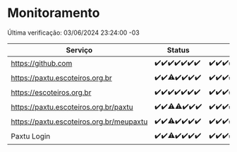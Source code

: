 # Monitoramento

Última verificação: 03/06/2024 23:24:00 -03

|Serviço|Status|Últimas 24h|
|---|---|---|
|https://github.com|<span title="2024-05-28: OK=24">✔️</span><span title="2024-05-29: OK=24">✔️</span><span title="2024-05-30: OK=24">✔️</span><span title="2024-05-31: OK=24">✔️</span><span title="2024-06-01: OK=24">✔️</span><span title="2024-06-02: OK=24">✔️</span><span title="2024-06-03: OK=2">✔️</span>|<span title="02/06/2024 23:25:00 -03 : 200">✔️</span><span title="03/06/2024 00:08:00 -03 : 200">✔️</span><span title="03/06/2024 01:11:00 -03 : 200">✔️</span><span title="03/06/2024 02:08:00 -03 : 200">✔️</span><span title="03/06/2024 03:10:00 -03 : 200">✔️</span><span title="03/06/2024 04:07:00 -03 : 200">✔️</span><span title="03/06/2024 05:10:00 -03 : 200">✔️</span><span title="03/06/2024 06:07:00 -03 : 200">✔️</span><span title="03/06/2024 07:09:00 -03 : 200">✔️</span><span title="03/06/2024 08:05:00 -03 : 200">✔️</span><span title="03/06/2024 09:13:00 -03 : 200">✔️</span><span title="03/06/2024 10:09:00 -03 : 200">✔️</span><span title="03/06/2024 11:07:00 -03 : 200">✔️</span><span title="03/06/2024 12:07:00 -03 : 200">✔️</span><span title="03/06/2024 13:09:00 -03 : 200">✔️</span><span title="03/06/2024 14:06:00 -03 : 200">✔️</span><span title="03/06/2024 15:09:00 -03 : 200">✔️</span><span title="03/06/2024 16:06:00 -03 : 200">✔️</span><span title="03/06/2024 17:07:00 -03 : 200">✔️</span><span title="03/06/2024 18:07:00 -03 : 200">✔️</span><span title="03/06/2024 19:07:00 -03 : 200">✔️</span><span title="03/06/2024 20:07:00 -03 : 200">✔️</span><span title="03/06/2024 21:32:00 -03 : 200">✔️</span><span title="03/06/2024 22:52:00 -03 : 200">✔️</span><span title="03/06/2024 23:24:00 -03 : 200">✔️</span>|
|https://paxtu.escoteiros.org.br|<span title="2024-05-28: OK=24">✔️</span><span title="2024-05-29: OK=24">✔️</span><span title="2024-05-30: OK=22, Falhas=2">⚠️</span><span title="2024-05-31: OK=24">✔️</span><span title="2024-06-01: OK=24">✔️</span><span title="2024-06-02: OK=24">✔️</span><span title="2024-06-03: OK=2">✔️</span>|<span title="02/06/2024 23:25:00 -03 : 200">✔️</span><span title="03/06/2024 00:08:00 -03 : 200">✔️</span><span title="03/06/2024 01:11:00 -03 : 200">✔️</span><span title="03/06/2024 02:08:00 -03 : 200">✔️</span><span title="03/06/2024 03:10:00 -03 : 200">✔️</span><span title="03/06/2024 04:07:00 -03 : 200">✔️</span><span title="03/06/2024 05:10:00 -03 : 200">✔️</span><span title="03/06/2024 06:07:00 -03 : 200">✔️</span><span title="03/06/2024 07:09:00 -03 : 200">✔️</span><span title="03/06/2024 08:05:00 -03 : 200">✔️</span><span title="03/06/2024 09:13:00 -03 : 200">✔️</span><span title="03/06/2024 10:09:00 -03 : 200">✔️</span><span title="03/06/2024 11:07:00 -03 : 200">✔️</span><span title="03/06/2024 12:07:00 -03 : 200">✔️</span><span title="03/06/2024 13:09:00 -03 : 200">✔️</span><span title="03/06/2024 14:06:00 -03 : 200">✔️</span><span title="03/06/2024 15:09:00 -03 : 200">✔️</span><span title="03/06/2024 16:06:00 -03 : 200">✔️</span><span title="03/06/2024 17:07:00 -03 : 200">✔️</span><span title="03/06/2024 18:07:00 -03 : 200">✔️</span><span title="03/06/2024 19:07:00 -03 : 200">✔️</span><span title="03/06/2024 20:07:00 -03 : 200">✔️</span><span title="03/06/2024 21:32:00 -03 : 200">✔️</span><span title="03/06/2024 22:52:00 -03 : 200">✔️</span><span title="03/06/2024 23:24:00 -03 : 200">✔️</span>|
|https://escoteiros.org.br|<span title="2024-05-28: OK=24">✔️</span><span title="2024-05-29: OK=24">✔️</span><span title="2024-05-30: OK=24">✔️</span><span title="2024-05-31: OK=24">✔️</span><span title="2024-06-01: OK=24">✔️</span><span title="2024-06-02: OK=24">✔️</span><span title="2024-06-03: OK=2">✔️</span>|<span title="02/06/2024 23:25:00 -03 : 200">✔️</span><span title="03/06/2024 00:08:00 -03 : 200">✔️</span><span title="03/06/2024 01:11:00 -03 : 200">✔️</span><span title="03/06/2024 02:08:00 -03 : 200">✔️</span><span title="03/06/2024 03:10:00 -03 : 200">✔️</span><span title="03/06/2024 04:07:00 -03 : 200">✔️</span><span title="03/06/2024 05:10:00 -03 : 200">✔️</span><span title="03/06/2024 06:07:00 -03 : 200">✔️</span><span title="03/06/2024 07:09:00 -03 : 200">✔️</span><span title="03/06/2024 08:05:00 -03 : 200">✔️</span><span title="03/06/2024 09:13:00 -03 : 200">✔️</span><span title="03/06/2024 10:09:00 -03 : 200">✔️</span><span title="03/06/2024 11:07:00 -03 : 200">✔️</span><span title="03/06/2024 12:07:00 -03 : 200">✔️</span><span title="03/06/2024 13:09:00 -03 : 200">✔️</span><span title="03/06/2024 14:06:00 -03 : 200">✔️</span><span title="03/06/2024 15:09:00 -03 : 200">✔️</span><span title="03/06/2024 16:06:00 -03 : 200">✔️</span><span title="03/06/2024 17:07:00 -03 : 200">✔️</span><span title="03/06/2024 18:07:00 -03 : 200">✔️</span><span title="03/06/2024 19:07:00 -03 : 200">✔️</span><span title="03/06/2024 20:07:00 -03 : 200">✔️</span><span title="03/06/2024 21:32:00 -03 : 200">✔️</span><span title="03/06/2024 22:52:00 -03 : 200">✔️</span><span title="03/06/2024 23:24:00 -03 : 200">✔️</span>|
|https://paxtu.escoteiros.org.br/paxtu|<span title="2024-05-28: OK=24">✔️</span><span title="2024-05-29: OK=24">✔️</span><span title="2024-05-30: OK=22, Falhas=2">⚠️</span><span title="2024-05-31: OK=23, Falhas=1">⚠️</span><span title="2024-06-01: OK=24">✔️</span><span title="2024-06-02: OK=24">✔️</span><span title="2024-06-03: OK=2">✔️</span>|<span title="02/06/2024 23:25:00 -03 : 200">✔️</span><span title="03/06/2024 00:08:00 -03 : 200">✔️</span><span title="03/06/2024 01:11:00 -03 : 200">✔️</span><span title="03/06/2024 02:08:00 -03 : 200">✔️</span><span title="03/06/2024 03:10:00 -03 : 200">✔️</span><span title="03/06/2024 04:07:00 -03 : 200">✔️</span><span title="03/06/2024 05:10:00 -03 : 200">✔️</span><span title="03/06/2024 06:07:00 -03 : 200">✔️</span><span title="03/06/2024 07:09:00 -03 : 200">✔️</span><span title="03/06/2024 08:05:00 -03 : 200">✔️</span><span title="03/06/2024 09:13:00 -03 : 200">✔️</span><span title="03/06/2024 10:09:00 -03 : 200">✔️</span><span title="03/06/2024 11:07:00 -03 : 200">✔️</span><span title="03/06/2024 12:07:00 -03 : 200">✔️</span><span title="03/06/2024 13:09:00 -03 : 200">✔️</span><span title="03/06/2024 14:06:00 -03 : 200">✔️</span><span title="03/06/2024 15:09:00 -03 : 200">✔️</span><span title="03/06/2024 16:06:00 -03 : 200">✔️</span><span title="03/06/2024 17:07:00 -03 : 200">✔️</span><span title="03/06/2024 18:07:00 -03 : 200">✔️</span><span title="03/06/2024 19:07:00 -03 : 200">✔️</span><span title="03/06/2024 20:07:00 -03 : 200">✔️</span><span title="03/06/2024 21:32:00 -03 : 200">✔️</span><span title="03/06/2024 22:52:00 -03 : 200">✔️</span><span title="03/06/2024 23:24:00 -03 : 200">✔️</span>|
|https://paxtu.escoteiros.org.br/meupaxtu|<span title="2024-05-28: OK=24">✔️</span><span title="2024-05-29: OK=24">✔️</span><span title="2024-05-30: OK=22, Falhas=2">⚠️</span><span title="2024-05-31: OK=24">✔️</span><span title="2024-06-01: OK=24">✔️</span><span title="2024-06-02: OK=24">✔️</span><span title="2024-06-03: OK=2">✔️</span>|<span title="02/06/2024 23:25:00 -03 : 200">✔️</span><span title="03/06/2024 00:08:00 -03 : 200">✔️</span><span title="03/06/2024 01:11:00 -03 : 200">✔️</span><span title="03/06/2024 02:08:00 -03 : 200">✔️</span><span title="03/06/2024 03:10:00 -03 : 200">✔️</span><span title="03/06/2024 04:07:00 -03 : 200">✔️</span><span title="03/06/2024 05:10:00 -03 : 200">✔️</span><span title="03/06/2024 06:07:00 -03 : 200">✔️</span><span title="03/06/2024 07:09:00 -03 : 200">✔️</span><span title="03/06/2024 08:05:00 -03 : 200">✔️</span><span title="03/06/2024 09:13:00 -03 : 200">✔️</span><span title="03/06/2024 10:09:00 -03 : 200">✔️</span><span title="03/06/2024 11:07:00 -03 : 200">✔️</span><span title="03/06/2024 12:07:00 -03 : 200">✔️</span><span title="03/06/2024 13:09:00 -03 : 200">✔️</span><span title="03/06/2024 14:06:00 -03 : 200">✔️</span><span title="03/06/2024 15:09:00 -03 : 200">✔️</span><span title="03/06/2024 16:06:00 -03 : 200">✔️</span><span title="03/06/2024 17:07:00 -03 : 200">✔️</span><span title="03/06/2024 18:07:00 -03 : 200">✔️</span><span title="03/06/2024 19:07:00 -03 : 200">✔️</span><span title="03/06/2024 20:07:00 -03 : 200">✔️</span><span title="03/06/2024 21:32:00 -03 : 200">✔️</span><span title="03/06/2024 22:52:00 -03 : 200">✔️</span><span title="03/06/2024 23:24:00 -03 : 200">✔️</span>|
|Paxtu Login|<span title="2024-05-28: OK=24">✔️</span><span title="2024-05-29: OK=24">✔️</span><span title="2024-05-30: OK=22, Falhas=2">⚠️</span><span title="2024-05-31: OK=24">✔️</span><span title="2024-06-01: OK=24">✔️</span><span title="2024-06-02: OK=24">✔️</span><span title="2024-06-03: OK=2">✔️</span>|<span title="02/06/2024 23:25:00 -03 : 200">✔️</span><span title="03/06/2024 00:08:00 -03 : 200">✔️</span><span title="03/06/2024 01:11:00 -03 : 200">✔️</span><span title="03/06/2024 02:08:00 -03 : 200">✔️</span><span title="03/06/2024 03:10:00 -03 : 200">✔️</span><span title="03/06/2024 04:07:00 -03 : 200">✔️</span><span title="03/06/2024 05:10:00 -03 : 200">✔️</span><span title="03/06/2024 06:07:00 -03 : 200">✔️</span><span title="03/06/2024 07:09:00 -03 : 200">✔️</span><span title="03/06/2024 08:05:00 -03 : 200">✔️</span><span title="03/06/2024 09:13:00 -03 : 200">✔️</span><span title="03/06/2024 10:09:00 -03 : 200">✔️</span><span title="03/06/2024 11:07:00 -03 : 200">✔️</span><span title="03/06/2024 12:07:00 -03 : 200">✔️</span><span title="03/06/2024 13:09:00 -03 : 200">✔️</span><span title="03/06/2024 14:06:00 -03 : 200">✔️</span><span title="03/06/2024 15:09:00 -03 : 200">✔️</span><span title="03/06/2024 16:06:00 -03 : 200">✔️</span><span title="03/06/2024 17:07:00 -03 : 200">✔️</span><span title="03/06/2024 18:07:00 -03 : 200">✔️</span><span title="03/06/2024 19:07:00 -03 : 200">✔️</span><span title="03/06/2024 20:07:00 -03 : 200">✔️</span><span title="03/06/2024 21:32:00 -03 : 200">✔️</span><span title="03/06/2024 22:52:00 -03 : 200">✔️</span><span title="03/06/2024 23:24:00 -03 : 200">✔️</span>|

